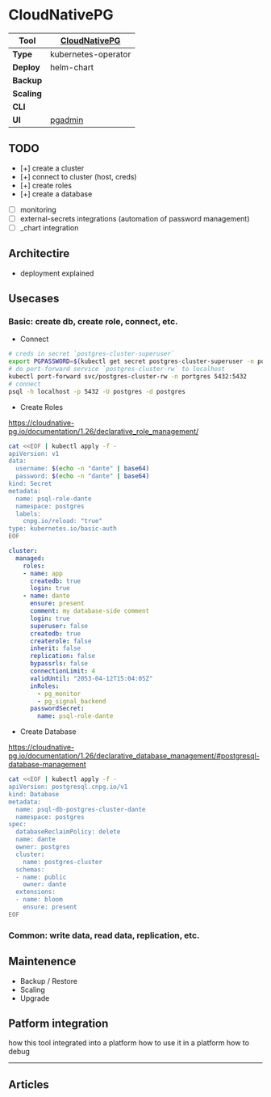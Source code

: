 # CloudNativePG

|**Tool**|[CloudNativePG](https://cloudnative-pg.io)|
|-|-|
|**Type**|kubernetes-operator|
|**Deploy**|helm-chart|
|**Backup**||
|**Scaling**||
|**CLI**||
|**UI**|[pgadmin](https://www.pgadmin.org)|

## TODO

- [+] create a cluster
- [+] connect to cluster (host, creds)
- [+] create roles
- [+] create a database
- [ ] monitoring
- [ ] external-secrets integrations (automation of password management)
- [ ] _chart integration

## Architectire

- deployment explained

## Usecases

### Basic: create db, create role, connect, etc.

- Connect

```bash
# creds in secret `postgres-cluster-superuser`
export PGPASSWORD=$(kubectl get secret postgres-cluster-superuser -n postgres -o jsonpath='{.data.password}' | base64 -d)
# do port-forward service `postgres-cluster-rw` to localhost
kubectl port-forward svc/postgres-cluster-rw -n portgres 5432:5432
# connect
psql -h localhost -p 5432 -U postgres -d postgres
```

- Create Roles

https://cloudnative-pg.io/documentation/1.26/declarative_role_management/

```bash
cat <<EOF | kubectl apply -f -
apiVersion: v1
data:
  username: $(echo -n "dante" | base64)
  password: $(echo -n "dante" | base64)
kind: Secret
metadata:
  name: psql-role-dante
  namespace: postgres
  labels:
    cnpg.io/reload: "true"
type: kubernetes.io/basic-auth
EOF
```

```yaml
cluster:
  managed:
    roles:
    - name: app
      createdb: true
      login: true
    - name: dante
      ensure: present
      comment: my database-side comment
      login: true
      superuser: false
      createdb: true
      createrole: false
      inherit: false
      replication: false
      bypassrls: false
      connectionLimit: 4
      validUntil: "2053-04-12T15:04:05Z"
      inRoles:
        - pg_monitor
        - pg_signal_backend
      passwordSecret:
        name: psql-role-dante
```

- Create Database

https://cloudnative-pg.io/documentation/1.26/declarative_database_management/#postgresql-database-management

```bash
cat <<EOF | kubectl apply -f -
apiVersion: postgresql.cnpg.io/v1
kind: Database
metadata:
  name: psql-db-postgres-cluster-dante
  namespace: postgres
spec:
  databaseReclaimPolicy: delete
  name: dante
  owner: postgres
  cluster:
    name: postgres-cluster
  schemas:
  - name: public
    owner: dante
  extensions:
  - name: bloom
    ensure: present
EOF
```

### Common: write data, read data, replication, etc.

## Maintenence

- Backup / Restore
- Scaling
- Upgrade

## Patform integration

how this tool integrated into a platform
how to use it in a platform
how to debug

---

## Articles






